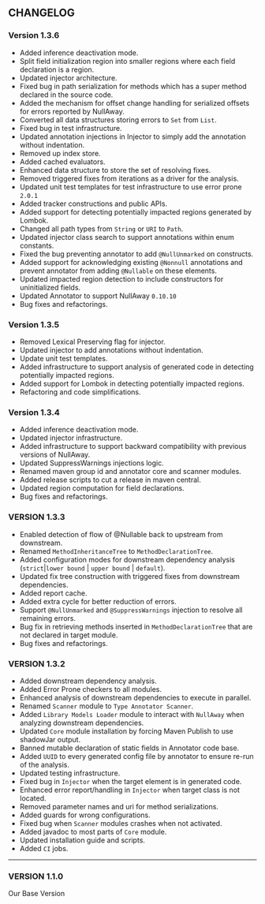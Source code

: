 ## CHANGELOG

### Version 1.3.6
- Added inference deactivation mode.
- Split field initialization region into smaller regions where each field declaration is a region.
- Updated injector architecture.
- Fixed bug in path serialization for methods which has a super method declared in the source code.
- Added the mechanism for offset change handling for serialized offsets for errors reported by NullAway.
- Converted all data structures storing errors to `Set` from `List`.
- Fixed bug in test infrastructure.
- Updated annotation injections in Injector to simply add the annotation without indentation.
- Removed up index store.
- Added cached evaluators.
- Enhanced data structure to store the set of resolving fixes.
- Removed triggered fixes from iterations as a driver for the analysis.
- Updated unit test templates for test infrastructure to use error prone `2.0.1`
- Added tracker constructions and public APIs.
- Added support for detecting potentially impacted regions generated by Lombok.
- Changed all path types from `String` or `URI` to `Path`.
- Updated injector class search to support annotations within enum constants.
- Fixed the bug preventing annotator to add `@NullUnmarked` on constructs.
- Added support for acknowledging existing `@Nonnull` annotations and prevent annotator from adding `@Nullable` on these elements.
- Updated impacted region detection to include constructors for uninitialized fields. 
- Updated Annotator to support NullAway `0.10.10`
- Bug fixes and refactorings.

### Version 1.3.5
- Removed Lexical Preserving flag for injector.
- Updated injector to add annotations without indentation.
- Update unit test templates.
- Added infrastructure to support analysis of generated code in detecting potentially impacted regions.
- Added support for Lombok in detecting potentially impacted regions.
- Refactoring and code simplifications.

### Version 1.3.4
- Added inference deactivation mode.
- Updated injector infrastructure.
- Added infrastructure to support backward compatibility with previous versions of NullAway.
- Updated SuppressWarnings injections logic.
- Renamed maven group id and annotator core and scanner modules.
- Added release scripts to cut a release in maven central.
- Updated region computation for field declarations. 
- Bug fixes and refactorings.

### VERSION 1.3.3
- Enabled detection of flow of @Nullable back to upstream from downstream.
- Renamed `MethodInheritanceTree` to `MethodDeclarationTree`.
- Added configuration modes for downstream dependency analysis (`strict`|`lower bound` | `upper bound` | `default`).
- Updated fix tree construction with triggered fixes from downstream dependencies.
- Added report cache.
- Added extra cycle for better reduction of errors.
- Support `@NullUnmarked` and `@SuppressWarnings` injection to resolve all remaining errors.
- Bug fix in retrieving methods inserted in `MethodDeclarationTree` that are not declared in target module.
- Bug fixes and refactorings.

### VERSION 1.3.2

- Added downstream dependency analysis.
- Added Error Prone checkers to all modules.
- Enhanced analysis of downstream dependencies to execute in parallel.
- Renamed `Scanner` module to `Type Annotator Scanner`.
- Added `Library Models Loader` module to interact with `NullAway` when analyzing downstream dependencies.
- Updated `Core` module installation by forcing Maven Publish to use shadowJar output.
- Banned mutable declaration of static fields in Annotator code base.
- Added `UUID` to every generated config file by annotator to ensure re-run of the analysis.
- Updated testing infrastructure.
- Fixed bug in `Injector` when the target element is in generated code.
- Enhanced error report/handling in `Injector` when target class is not located.
- Removed parameter names and uri for method serializations.
- Added guards for wrong configurations.
- Fixed bug when `Scanner` modules crashes when not activated.
- Added javadoc to most parts of `Core` module.
- Updated installation guide and scripts.
- Added `CI` jobs.

---
### VERSION 1.1.0

Our Base Version
